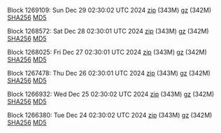 Block 1269109: Sun Dec 29 02:30:02 UTC 2024 [zip](https://files.01coin.io/mainnet/2024-12-29/bootstrap.dat.zip) (343M) [gz](https://files.01coin.io/mainnet/2024-12-29/bootstrap.dat.tar.gz) (342M) [SHA256](https://files.01coin.io/mainnet/2024-12-29/sha256.txt) [MD5](https://files.01coin.io/mainnet/2024-12-29/md5.txt)

Block 1268572: Sat Dec 28 02:30:01 UTC 2024 [zip](https://files.01coin.io/mainnet/2024-12-28/bootstrap.dat.zip) (343M) [gz](https://files.01coin.io/mainnet/2024-12-28/bootstrap.dat.tar.gz) (342M) [SHA256](https://files.01coin.io/mainnet/2024-12-28/sha256.txt) [MD5](https://files.01coin.io/mainnet/2024-12-28/md5.txt)

Block 1268025: Fri Dec 27 02:30:01 UTC 2024 [zip](https://files.01coin.io/mainnet/2024-12-27/bootstrap.dat.zip) (343M) [gz](https://files.01coin.io/mainnet/2024-12-27/bootstrap.dat.tar.gz) (342M) [SHA256](https://files.01coin.io/mainnet/2024-12-27/sha256.txt) [MD5](https://files.01coin.io/mainnet/2024-12-27/md5.txt)

Block 1267478: Thu Dec 26 02:30:01 UTC 2024 [zip](https://files.01coin.io/mainnet/2024-12-26/bootstrap.dat.zip) (343M) [gz](https://files.01coin.io/mainnet/2024-12-26/bootstrap.dat.tar.gz) (342M) [SHA256](https://files.01coin.io/mainnet/2024-12-26/sha256.txt) [MD5](https://files.01coin.io/mainnet/2024-12-26/md5.txt)

Block 1266932: Wed Dec 25 02:30:02 UTC 2024 [zip](https://files.01coin.io/mainnet/2024-12-25/bootstrap.dat.zip) (343M) [gz](https://files.01coin.io/mainnet/2024-12-25/bootstrap.dat.tar.gz) (342M) [SHA256](https://files.01coin.io/mainnet/2024-12-25/sha256.txt) [MD5](https://files.01coin.io/mainnet/2024-12-25/md5.txt)

Block 1266380: Tue Dec 24 02:30:02 UTC 2024 [zip](https://files.01coin.io/mainnet/2024-12-24/bootstrap.dat.zip) (343M) [gz](https://files.01coin.io/mainnet/2024-12-24/bootstrap.dat.tar.gz) (342M) [SHA256](https://files.01coin.io/mainnet/2024-12-24/sha256.txt) [MD5](https://files.01coin.io/mainnet/2024-12-24/md5.txt)
